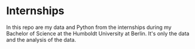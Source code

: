 # Internships
In this repo are my data and Python from the internships during my Bachelor of Science at the Humboldt University at Berlin. It's only the data and the analysis of the data.
